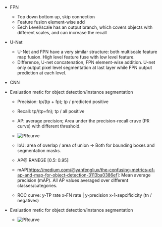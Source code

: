 * FPN
  * Top down bottom up, skip connection
  * Feature fusion element-wise add
  * Eech Level/scale has an output branch, which covers objects with different scales, and can increase the recall

* U-Net
  * U-Net and FPN have a very similar structure: both multiscale feature map fusion. High level feature fuse with low level feature.
  * Difference, U-net concatenation, FPN element-wise addition. U-net only output pixel level segmentation at last layer while FPN output prediction at each level.
  
* CNN

* Evaluation metic for object detection/instance segmentation
  * Precision: tp/(tp + fp); tp / predicted positive
  * Recall: tp/(tp+fn); tp / all positive
  * AP: average precision; Area under the precision-recall cruve (PR curve) with different threshold.
  * ![PRcurve](https://miro.medium.com/max/600/0*IIP5_lTXigXMViiu.png)
    
  * IoU: area of overlap / area of union -> Both for bounding boxes and segmentation masks.
  * AP@ RANEGE \[0.5: 0.95] 
  * mAP[https://medium.com/@yanfengliux/the-confusing-metrics-of-ap-and-map-for-object-detection-3113ba0386ef]: Mean average precision (mAP). All AP values averaged over different classes/categories.
  * ROC curve: y-TP rate x-FN rate | y-precision x-1-sepcificicity (tn / negatives)
  
* Evaluation metic for object detection/instance segmentation
  * ![PRcurve](https://img-blog.csdnimg.cn/20190225102148830.png?x-oss-process=image/watermark,type_ZmFuZ3poZW5naGVpdGk,shadow_10,text_aHR0cHM6Ly9ibG9nLmNzZG4ubmV0L2xpbmd6aG91MzM=,size_16,color_FFFFFF,t_70)

